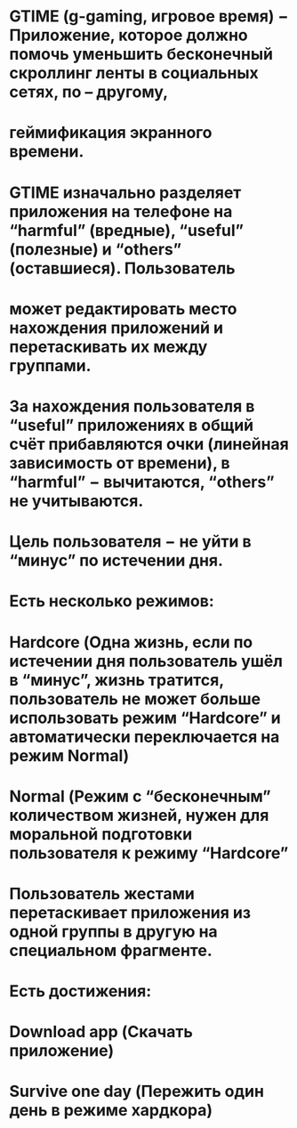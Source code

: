 
# GTIME (g-gaming, игровое время) − Приложение, которое должно помочь уменьшить бесконечный скроллинг ленты в социальных сетях, по – другому,
# геймификация экранного времени.
# GTIME изначально разделяет приложения на телефоне на “harmful” (вредные), “useful” (полезные) и “others” (оставшиеся). Пользователь
# может редактировать место нахождения приложений и перетаскивать их между группами. 
# За нахождения пользователя в “useful” приложениях в общий счёт прибавляются очки (линейная зависимость от времени), в “harmful” − вычитаются, “others” не учитываются. 
# Цель пользователя − не уйти в “минус” по истечении дня.

#	Есть несколько режимов:
# Hardcore (Одна жизнь, если по истечении дня пользователь ушёл в “минус”, жизнь тратится, пользователь не может больше использовать режим “Hardcore” и автоматически переключается на режим Normal)
# Normal (Режим с “бесконечным” количеством жизней, нужен для моральной подготовки пользователя к режиму “Hardcore”
# Пользователь жестами перетаскивает приложения из одной группы в другую на специальном фрагменте.

# Есть достижения:
# Download app (Скачать приложение)
# Survive one day (Пережить один день в режиме хардкора)
